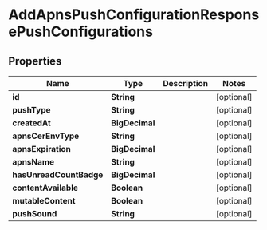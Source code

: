 

# AddApnsPushConfigurationResponsePushConfigurations


## Properties

Name | Type | Description | Notes
------------ | ------------- | ------------- | -------------
**id** | **String** |  |  [optional]
**pushType** | **String** |  |  [optional]
**createdAt** | **BigDecimal** |  |  [optional]
**apnsCerEnvType** | **String** |  |  [optional]
**apnsExpiration** | **BigDecimal** |  |  [optional]
**apnsName** | **String** |  |  [optional]
**hasUnreadCountBadge** | **BigDecimal** |  |  [optional]
**contentAvailable** | **Boolean** |  |  [optional]
**mutableContent** | **Boolean** |  |  [optional]
**pushSound** | **String** |  |  [optional]



